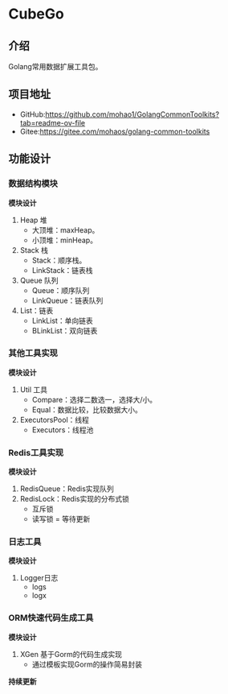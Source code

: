 # CubeGo

## 介绍
Golang常用数据扩展工具包。

## 项目地址
- GitHub:https://github.com/mohao1/GolangCommonToolkits?tab=readme-ov-file
- Gitee:https://gitee.com/mohaos/golang-common-toolkits

## 功能设计

### 数据结构模块
**模块设计**
1. Heap 堆
   - 大顶堆：maxHeap。
   - 小顶堆：minHeap。
2. Stack 栈
   - Stack：顺序栈。
   - LinkStack：链表栈
3. Queue 队列
   - Queue：顺序队列
   - LinkQueue：链表队列
4. List：链表
   - LinkList：单向链表
   - BLinkList：双向链表

### 其他工具实现
**模块设计**
1. Util 工具
   - Compare：选择二数选一，选择大/小。
   - Equal：数据比较，比较数据大小。
2. ExecutorsPool：线程
   - Executors：线程池

### Redis工具实现
**模块设计**
1. RedisQueue：Redis实现队列
2. RedisLock：Redis实现的分布式锁
   - 互斥锁
   - 读写锁 = 等待更新

### 日志工具
**模块设计**
1. Logger日志
   - logs
   - logx

### ORM快速代码生成工具
**模块设计**
1. XGen 基于Gorm的代码生成实现
   - 通过模板实现Gorm的操作简易封装


**持续更新**

